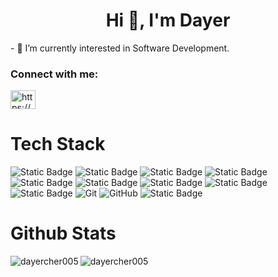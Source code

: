 
<h1 align="center">Hi 👋, I'm Dayer</h1>
- 🌱 I’m currently interested in Software Development.

<h3 align="left">Connect with me:</h3>
<p align="left">
<a href="https://www.linkedin.com/in/dayer-cher-9a9a14231/" target="_blank"><img align="center" src="https://raw.githubusercontent.com/rahuldkjain/github-profile-readme-generator/master/src/images/icons/Social/linked-in-alt.svg" alt="https://www.linkedin.com/in/dayer-cher-9a9a14231/" height="30" width="40" /></a>
</p>

# Tech Stack
![Static Badge](https://img.shields.io/badge/HTML5-%23E34F26?style=for-the-badge&logo=HTML5&logoColor=white&logoSize=auto) ![Static Badge](https://img.shields.io/badge/CSS3-%23663399?style=for-the-badge&logo=CSS&logoColor=white&logoSize=auto) ![Static Badge](https://img.shields.io/badge/Javascript-%23F7DF1E?style=for-the-badge&logo=Javascript&logoColor=yellow&logoSize=auto&color=grey) ![Static Badge](https://img.shields.io/badge/Python-_?style=for-the-badge&logo=Python&logoColor=blue&logoSize=auto&color=%233776AB) ![Static Badge](https://img.shields.io/badge/React-white?style=for-the-badge&logo=React&logoColor=%2361DAFB&logoSize=auto&color=grey) ![Static Badge](https://img.shields.io/badge/Vite-Purple?style=for-the-badge&logo=Vite&logoColor=white&logoSize=auto&color=%23646CFF) ![Static Badge](https://img.shields.io/badge/Tailwind-_?style=for-the-badge&logo=Tailwind%20Css&logoColor=white&logoSize=auto&color=%2306B6D4) ![Static Badge](https://img.shields.io/badge/Webpack-%238DD6F9?style=for-the-badge&logo=Webpack&logoColor=%238DD6F9&logoSize=auto&color=grey) ![Static Badge](https://img.shields.io/badge/Babel-_?style=for-the-badge&logo=Babel&logoColor=%23F9DC3E&logoSize=auto&color=grey) ![Git](https://img.shields.io/badge/git-%23F05033.svg?style=for-the-badge&logo=git&logoColor=white) ![GitHub](https://img.shields.io/badge/github-%23121011.svg?style=for-the-badge&logo=github&logoColor=white) ![Static Badge](https://img.shields.io/badge/Vercel-L?style=for-the-badge&logo=Vercel&logoColor=white&logoSize=auto&color=%23000000)


# Github Stats
<p><img align="left" src="https://github-readme-stats.vercel.app/api/top-langs?username=dayercher005&show_icons=true&locale=en&layout=compact" alt="dayercher005" /></p>

<p><img align="center" src="https://github-readme-streak-stats.herokuapp.com/?user=dayercher005&" alt="dayercher005" /></p>
